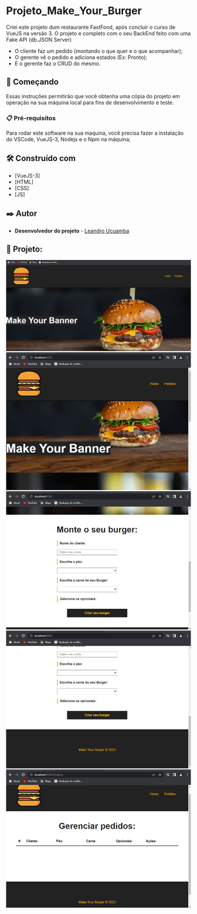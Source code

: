 # Projeto_Make_Your_Burger
 Criei este projeto dum restaurante FastFood, após concluir o curso de VueJS na versão 3. O projeto e completo com o seu BackEnd feito com uma Fake API (db.JSON Server)
 
 - O cliente faz um pedido (montando o que quer e o que acompanhar);
 - O gerente vê o pedido e adiciona estados (Ex: Pronto);
 - E o gerente faz o CRUD do mesmo.
 
 ## 🚀 Começando
 
Essas instruções permitirão que você obtenha uma cópia do projeto em operação na sua máquina local para fins de desenvolvimento e teste.

### 📋 Pré-requisitos

Para rodar este software na sua maquina, você precisa fazer a instalação do VSCode, VueJS-3, Nodejs e o Npm na máquina;


## 🛠️ Construído com

* [VueJS-3]
* [HTML]
* [CSS]
* [JS]


## ✒️ Autor

* **Desenvolvedor do projeto** - [Leandro Ucuamba](https://github.com/LeandroUcuamba)


## 📄 Projeto:

![imagem projeto](https://github.com/LeandroUcuamba/Projeto_Make_Your_Burger/blob/main/imgReadme/img1.jpg)
![imagem projeto](https://github.com/LeandroUcuamba/Projeto_Make_Your_Burger/blob/main/imgReadme/img2.jpg)
![imagem projeto](https://github.com/LeandroUcuamba/Projeto_Make_Your_Burger/blob/main/imgReadme/img3.jpg)
![imagem projeto](https://github.com/LeandroUcuamba/Projeto_Make_Your_Burger/blob/main/imgReadme/img4.jpg)
![imagem projeto](https://github.com/LeandroUcuamba/Projeto_Make_Your_Burger/blob/main/imgReadme/img5.jpg)
